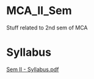 # MCA_II_Sem
Stuff related to 2nd sem of MCA


# Syllabus

[Sem II - Syllabus.pdf](https://github.com/shu6h4m/MCA_II_Sem/files/8870800/Sem.II.-.Syllabus.pdf)
